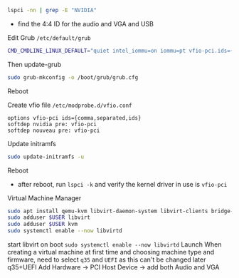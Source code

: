 ```bash
lspci -nn | grep -E "NVIDIA"
```
- find the 4:4 ID for the audio and VGA and USB

Edit Grub `/etc/default/grub`
```bash
CMD_CMDLINE_LINUX_DEFAULT="quiet intel_iommu=on iommu=pt vfio-pci.ids={comma,separated}"
```

Then update-grub
```bash
sudo grub-mkconfig -o /boot/grub/grub.cfg
```

Reboot

Create vfio file `/etc/modprobe.d/vfio.conf`
```
options vfio-pci ids={comma,separated,ids}
softdep nvidia pre: vfio-pci
softdep nouveau pre: vfio-pci
```

Update initramfs
```bash
sudo update-initramfs -u
```

Reboot
- after reboot, run `lspci -k` and verify the kernel driver in use is `vfio-pci`

Virtual Machine Manager
```bash
sudo apt install qemu-kvm libvirt-daemon-system libvirt-clients bridge-utils virt-manager
sudo adduser $USER libvirt
sudo adduser $USER kvm
sudo systemctl enable --now libvirtd
```
start libvirt on boot `sudo systemctl enable --now libvirtd`
Launch 
When creating a virtual machine at first time and choosing machine type and firmware, need to select `q35` and `UEFI` as this can't be changed later
q35+UEFI
Add Hardware -> PCI Host Device -> add both Audio and VGA